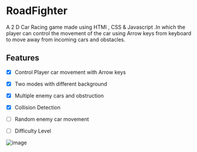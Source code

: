 
# RoadFighter   

A 2 D Car Racing game made using HTMl , CSS & Javascript .In which the player can control the movement of the car using Arrow keys from keyboard to move away from incoming cars and obstacles.

## Features 

- [x] Control Player car movement with Arrow keys
- [x] Two modes with different background
- [x] Multiple enemy cars and obstruction
- [x] Collision Detection
- [ ] Random enemy car movement
- [ ] Difficulty Level


![image](../assests/images/RoadFighter.png)
